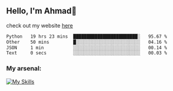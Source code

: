 
## Hello, I'm Ahmad👋

check out my website [here](https://ahmadalwi.com/)

<!--START_SECTION:waka-->

```txt
Python   19 hrs 23 mins  ████████████████████████░   95.67 %
Other    50 mins         █░░░░░░░░░░░░░░░░░░░░░░░░   04.16 %
JSON     1 min           ░░░░░░░░░░░░░░░░░░░░░░░░░   00.14 %
Text     0 secs          ░░░░░░░░░░░░░░░░░░░░░░░░░   00.03 %
```

<!--END_SECTION:waka-->

### My arsenal:

[![My Skills](https://skillicons.dev/icons?i=js,ts,py,go,react,nextjs,svelte,nodejs,django,tailwind,html,css,sass,firebase,mongodb,postgres,mysql,redis,git,github,docker,vscode,figma,godot)](https://skillicons.dev)
